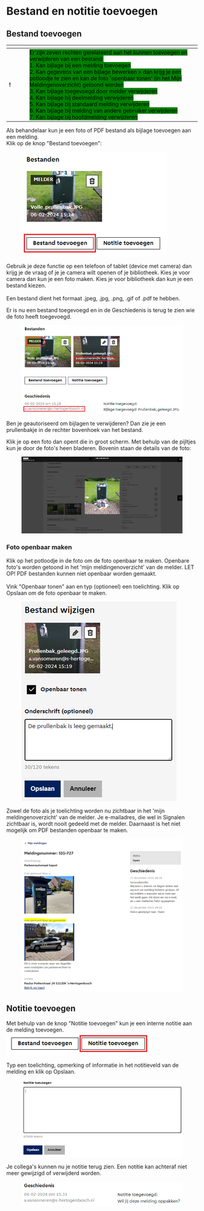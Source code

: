 # Bestand en notitie toevoegen

## Bestand toevoegen

<table data-header-hidden><thead><tr><th width="40"></th><th></th></tr></thead><tbody><tr><td><strong>!</strong></td><td><mark style="background-color:green;">Er zijn zeven rechten gerelateerd aan het kunnen toevoegen en verwijderen van een bestand:</mark><br><mark style="background-color:green;">1. Kan bijlage bij een melding toevoegen</mark><br><mark style="background-color:green;">2. Kan gegevens van een bijlage bewerken > dan krijg je een potloodje te zien en kan de foto 'openbaar tonen' (in het Mijn Meldingenoverzicht) getoond worden</mark><br><mark style="background-color:green;">3. Kan bijlage toegevoegd door melder verwijderen</mark><br><mark style="background-color:green;">4. Kan bijlage bij deelmelding verwijderen</mark><br><mark style="background-color:green;">5. Kan bijlage bij standaard melding verwijderen</mark><br><mark style="background-color:green;">6. Kan bijlage bij melding van andere gebruiker verwijderen</mark><br><mark style="background-color:green;">7. Kan bijlage bij hoofdmelding verwijderen</mark></td></tr></tbody></table>

Als behandelaar kun je een foto of PDF bestand als bijlage toevoegen aan een melding.\
Klik op de knop "Bestand toevoegen":

<div align="left">

<figure><img src=".gitbook/assets/image (166).png" alt=""><figcaption></figcaption></figure>

</div>

Gebruik je deze functie op een telefoon of tablet (device met camera) dan krijg je de vraag of je je camera wilt openen of je bibliotheek. Kies je voor camera dan kun je een foto maken. Kies je voor bibliotheek dan kun je een bestand kiezen. \
\
Een bestand dient het formaat .jpeg, .jpg, .png, .gif of .pdf te hebben.

Er is nu een bestand toegevoegd en in de Geschiedenis is terug te zien wie de foto heeft toegevoegd.

<div align="left">

<figure><img src=".gitbook/assets/image (168).png" alt=""><figcaption></figcaption></figure>

</div>

Ben je geautoriseerd om bijlagen te verwijderen? Dan zie je een prullenbakje in de rechter bovenhoek van het bestand.

Klik je op een foto dan opent die in groot scherm. Met behulp van de pijltjes kun je door de foto's heen bladeren. Bovenin staan de details van de foto:

<figure><img src=".gitbook/assets/image (169).png" alt=""><figcaption></figcaption></figure>

### Foto openbaar maken

Klik op het potloodje in de foto om de foto openbaar te maken. Openbare foto's worden getoond in het 'mijn meldingenoverzicht' van de melder. LET OP! PDF bestanden kunnen niet openbaar worden gemaakt.\
\
Vink "Openbaar tonen" aan en typ (optioneel) een toelichting. Klik op Opslaan om de foto openbaar te maken.

<div align="left">

<figure><img src=".gitbook/assets/image (170).png" alt=""><figcaption></figcaption></figure>

</div>

Zowel de foto als je toelichting worden nu zichtbaar in het 'mijn meldingenoverzicht' van de melder. Je e-mailadres, die wel in Signalen zichtbaar is, wordt nooit gedeeld met de melder. Daarnaast is het niet mogelijk om PDF bestanden openbaar te maken.

<figure><img src=".gitbook/assets/image (171).png" alt=""><figcaption></figcaption></figure>

## Notitie toevoegen

Met behulp van de knop "Notitie toevoegen" kun je een interne notitie aan de melding toevoegen. \
![](<.gitbook/assets/image (172).png>)

Typ een toelichting, opmerking of informatie in het notitieveld van de melding en klik op Opslaan.

<figure><img src=".gitbook/assets/image (173).png" alt=""><figcaption></figcaption></figure>

Je collega's kunnen nu je notitie terug zien. Een notitie kan achteraf niet meer gewijzigd of verwijderd worden.

<figure><img src=".gitbook/assets/image (174).png" alt=""><figcaption></figcaption></figure>


